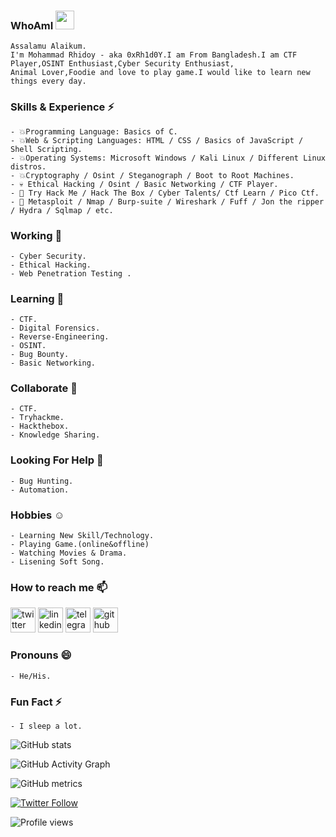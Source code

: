 ### WhoAmI <img src="https://media.giphy.com/media/WUlplcMpOCEmTGBtBW/giphy.gif" width="30">
    Assalamu Alaikum.
    I'm Mohammad Rhidoy - aka 0xRh1d0Y.I am From Bangladesh.I am CTF Player,OSINT Enthusiast,Cyber Security Enthusiast,
    Animal Lover,Foodie and love to play game.I would like to learn new things every day.
    
### Skills & Experience ⚡
    - 💥Programming Language: Basics of C.
    - 💥Web & Scripting Languages: HTML / CSS / Basics of JavaScript / Shell Scripting.
    - 💥Operating Systems: Microsoft Windows / Kali Linux / Different Linux distros.
    - 💥Cryptography / Osint / Steganograph / Boot to Root Machines.
    - 💀 Ethical Hacking / Osint / Basic Networking / CTF Player.
    - 👀 Try Hack Me / Hack The Box / Cyber Talents/ Ctf Learn / Pico Ctf.
    - 💪 Metasploit / Nmap / Burp-suite / Wireshark / Fuff / Jon the ripper / Hydra / Sqlmap / etc.

### Working 🔭
    - Cyber Security.
    - Ethical Hacking.
    - Web Penetration Testing .
### Learning 🌱
    - CTF.
    - Digital Forensics.
    - Reverse-Engineering.
    - OSINT.
    - Bug Bounty.
    - Basic Networking.

### Collaborate 👯
    - CTF.
    - Tryhackme.
    - Hackthebox.
    - Knowledge Sharing.
    
### Looking For Help 🤔
    - Bug Hunting.
    - Automation. 
    
### Hobbies ☺️
    - Learning New Skill/Technology.
    - Playing Game.(online&offline)
    - Watching Movies & Drama.
    - Lisening Soft Song.
    
### How to reach me 📫
   [<img src='https://cdn.jsdelivr.net/npm/simple-icons@3.0.1/icons/twitter.svg' alt='twitter' height='40'>](https://twitter.com/0xRh1d0Y)
   [<img src='https://cdn.jsdelivr.net/npm/simple-icons@3.0.1/icons/linkedin.svg' alt='linkedin' height='40'>](https://www.linkedin.com/in/0xrh1d0y/)
   [<img src='https://cdn.jsdelivr.net/npm/simple-icons@3.0.1/icons/telegram.svg' alt='telegram' height='40'>](https://t.me/OxRh1d0Y)
   [<img src='https://cdn.jsdelivr.net/npm/simple-icons@3.0.1/icons/github.svg' alt='github' height='40'>](https://github.com/0xRh1d0Y)

### Pronouns 😄
    - He/His.

### Fun Fact ⚡
    - I sleep a lot.


![GitHub stats](https://github-readme-stats.vercel.app/api?username=0xRh1d0Y&show_icons=true&theme=dark&title_color=ffffff&icon_color=bb2acf&text_color=daf7dc&bg_color=151515)

![GitHub Activity Graph](https://activity-graph.herokuapp.com/graph?username=0xRh1d0Y)

![GitHub metrics](https://metrics.lecoq.io/0xRh1d0Y)

[![Twitter Follow](https://img.shields.io/twitter/follow/0xRh1d0Y?color=1DA1F2&logo=twitter&style=for-the-badge)](https://twitter.com/intent/follow?original_referer=https%3A%2F%2Fgithub.com%2F0xRh1d0Y&screen_name=0xRh1d0Y)

![Profile views](https://gpvc.arturio.dev/0xRh1d0Y)

